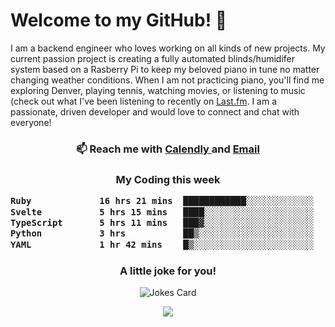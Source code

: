 <h1> Welcome to my GitHub! 👋 </h1>


  I am a backend engineer who loves working on all kinds of new projects. My current passion project is creating a fully automated blinds/humidifer system based on a Rasberry Pi to keep my beloved piano in tune no matter changing weather conditions. When I am not practicing piano, you'll find me exploring Denver, playing tennis, watching movies, or listening to music (check out what I've been listening to recently on [Last.fm](https://www.last.fm/user/mballa000). I am a passionate, driven developer and would love to connect and chat with everyone!

<h3 align = "center"> 📫 Reach me with <a href = "https://calendly.com/msbrandt00/30min"> Calendly </a> and <a href="mailto:msbrandt00@gmail.com">Email</a> 
 </h3>


 
<div align = "center"
[![Anurag's GitHub stats](https://github-readme-stats.vercel.app/api?username=mbrandt00)](https://github.com/anuraghazra/github-readme-stats)
          </div>
<h3 align="center">
  My Coding this week
<!--START_SECTION:waka-->

```txt
Ruby             16 hrs 21 mins  ████████████░░░░░░░░░░░░░   47.86 %
Svelte           5 hrs 15 mins   ████░░░░░░░░░░░░░░░░░░░░░   15.38 %
TypeScript       5 hrs 11 mins   ███▓░░░░░░░░░░░░░░░░░░░░░   15.17 %
Python           3 hrs           ██▒░░░░░░░░░░░░░░░░░░░░░░   08.79 %
YAML             1 hr 42 mins    █▒░░░░░░░░░░░░░░░░░░░░░░░   04.97 %
```

<!--END_SECTION:waka-->

### A little joke for you!

![Jokes Card](https://readme-jokes.vercel.app/api?hideBorder)

<a href="https://www.linkedin.com/in/mbrandt00/"><img src="https://img.shields.io/badge/linkedin-%230077B5.svg?&style=for-the-badge&logo=linkedin&logoColor=white" /></a>
